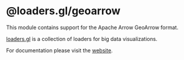 # @loaders.gl/geoarrow

This module contains support for the Apache Arrow GeoArrow format.

[loaders.gl](https://loaders.gl/docs) is a collection of loaders for big data visualizations.

For documentation please visit the [website](https://loaders.gl).
